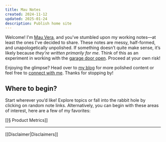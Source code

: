 ```yaml
---
title: Mau Notes
created: 2024-11-12
updated: 2025-01-24
description: Publish home site
---
```



Welcome! I'm [Mau Vera](https://mauvera.me), and you've stumbled upon my working notes—at least the ones I've decided to share. These notes are messy, half-formed, and unapologetically unpolished. If something doesn’t quite make sense, it’s likely because *they’re written primarily for me*. Think of this as an experiment in working with the [garage door open](https://austinkleon.com/2022/12/10/working-with-the-garage-door-open/). Proceed at your own risk!

Enjoying the glimpse? Head over to [my blog](https://www.cafecuriosity.com) for more polished content or feel free to [connect with me](https://mauvera.me). Thanks for stopping by!

## Where to begin?

Start wherever you’d like! Explore topics or fall into the rabbit hole by clicking on random note links. Alternatively, you can begin with these areas of interest, here are a few of my favorites:

[[§ Product Metrics]]


---

[[Disclaimer|Disclaimers]]
